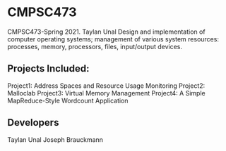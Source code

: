 # CMPSC473
CMPSC473-Spring 2021. Taylan Unal
Design and implementation of computer operating systems; management of various system resources: processes, memory, processors, files, input/output devices.

## Projects Included:
Project1: Address Spaces and Resource Usage Monitoring
Project2: Malloclab
Project3: Virtual Memory Management
Project4: A Simple MapReduce-Style Wordcount Application

## Developers
Taylan Unal
Joseph Brauckmann